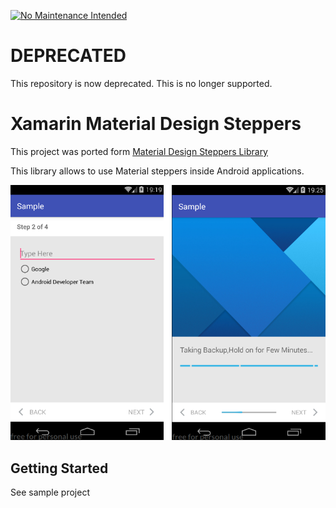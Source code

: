 [![No Maintenance Intended](http://unmaintained.tech/badge.svg)](http://unmaintained.tech/)

# DEPRECATED
This repository is now deprecated. This is no longer supported.

# Xamarin Material Design Steppers

This project was ported form [Material Design Steppers Library](https://github.com/shivasurya/materialsteppers)

This library allows to use Material steppers inside Android applications.

![First Page](https://raw.githubusercontent.com/c0mm4nDer/Xamarin-MaterialStepper-ported/master/Sample/Screenshots/p.png)






## Getting Started

See sample project

